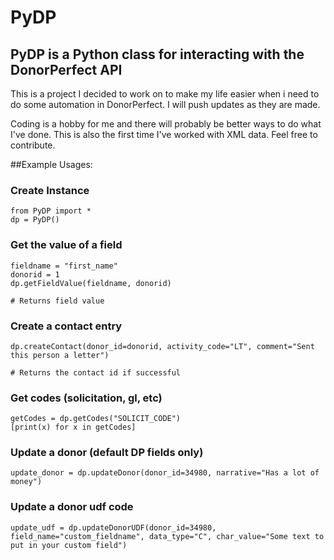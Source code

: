 # PyDP
## PyDP is a Python class for interacting with the DonorPerfect API

This is a project I decided to work on to make my life easier when i need to do some automation in DonorPerfect. I will push updates as they are made. 

Coding is a hobby for me and there will probably be better ways to do what I've done. This is also the first time I've worked with XML data. Feel free to contribute.


##Example Usages:
### Create Instance
```
from PyDP import *
dp = PyDP()
```

### Get the value of a field
```
fieldname = "first_name"
donorid = 1
dp.getFieldValue(fieldname, donorid)

# Returns field value
```
### Create a contact entry
```
dp.createContact(donor_id=donorid, activity_code="LT", comment="Sent this person a letter")

# Returns the contact id if successful
```
### Get codes (solicitation, gl, etc)
```
getCodes = dp.getCodes("SOLICIT_CODE")
[print(x) for x in getCodes]
```
### Update a donor (default DP fields only)
```
update_donor = dp.updateDonor(donor_id=34980, narrative="Has a lot of money")
```
### Update a donor udf code
```
update_udf = dp.updateDonorUDF(donor_id=34980, field_name="custom_fieldname", data_type="C", char_value="Some text to put in your custom field")
```
